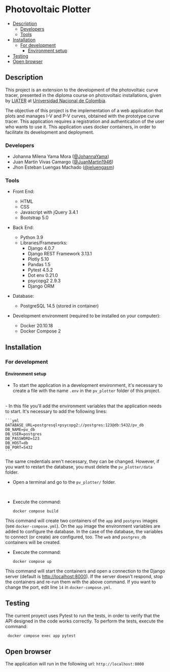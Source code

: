 # Photovoltaic Plotter


  - [Description](#description)
    - [Developers](#developers)
    - [Tools](#tools)
  - [Installation](#installation)
    - [For development](#for-development)
      - [Environment setup](#environment-setup)
  - [Testing](#testing)
  - [Open browser](#open-browser)

## Description

This project is an extension to the development of the photovoltaic curve tracer, presented in the diploma course on photovoltaic installations, given by [LIATER](https://ingenieria.unal.edu.co/liater/) at [Universidad Nacional de Colombia](https://bogota.unal.edu.co/).

The objective of this project is the implementation of a web application that plots and manages I-V and P-V curves, obtained with the prototype curve tracer. This application requires a registration and authentication of the user who wants to use it. This application uses docker containers, in order to facilitate its development and deployment.

### Developers

- Johanna Milena Yama Mora ([@JohannaYama](https://github.com/JohannaYama))
- Juan Martin Vivas Camargo ([@JuanMartin1946](https://github.com/JuanMartin1946))
- Jhon Esteban Luengas Machado ([@jeluengasm](https://github.com/jeluengasm))


### Tools

- Front End:
    - HTML
    - CSS
    - Javascript with jQuery 3.4.1
    - Bootstrap 5.0

- Back End:
    - Python 3.9
    - Libraries/Frameworks: 
        - Django 4.0.7
        - Django REST Framework 3.13.1
        - Plotly 5.10
        - Pandas 1.5
        - Pytest 4.5.2
        - Dot env 0.21.0
        - psycopg2 2.9.3
        - Django ORM

- Database:
    - PostgreSQL 14.5 (stored in container)

- Development environment (required to be installed on your computer):
    - Docker 20.10.18
    - Docker Compose 2

## Installation

### For development

#### Environment setup

- To start the application in a development environment, it's necessary to create a file with the name `.env` in the `pv_plotter` folder of this project.
<br>
- In this file you'll add the environment variables that the application needs to start. It's necessary to add the following lines:

    ```yml
    DATABASE_URL=postgresql+psycopg2://postgres:123@db:5432/pv_db
    DB_NAME=pv_db
    DB_USER=postgres
    DB_PASSWORD=123
    DB_HOST=db
    DB_PORT=5432
    ```
The same credentials aren't necessary, they can be changed. However, if you want to restart the database, you must delete the `pv_plotter/data` folder.

- Open a terminal and go to the `pv_plotter/` folder.
<br>

- Execute the command:

    ```docker
    docker compose build
    ```

This command will create two containers of the `app` and `postgres` images (see `docker-compose.yml`). On the `app` image the environment variables are added to configure the database. In the case of the database, the variables to connect (or create) are configured, too. The `web` and `postgres_db` containers will be created.
    <br>

- Execute the command:

    ```docker 
    docker compose up
    ```
This command will start the containers and open a connection to the Django server (default is [http://localhost:8000](http://localhost:8000)). If the server doesn't respond, stop the containers and re-run them with the above command. If you want to change the port, edit line `14` in `docker-compose.yml`.

## Testing

The current proyect uses Pytest to run the tests, in order to verify that the API designed in the code works correctly. To perform the tests, execute the command:

   ```bash
    docker compose exec app pytest
   ```

## Open browser

The application will run in the following url: `http://localhost:8000`